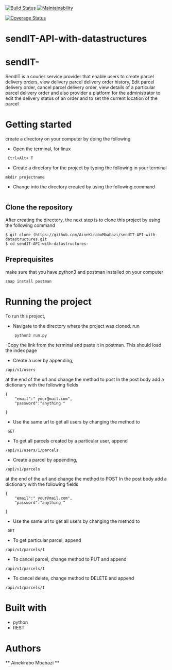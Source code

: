 [![Build Status](https://travis-ci.com/AineKiraboMbabazi/sendIT-API-with-datastructures.svg?branch=develop)](https://travis-ci.com/AineKiraboMbabazi/sendIT-API-with-datastructures)
[![Maintainability](https://api.codeclimate.com/v1/badges/2e87bcc8b79832fddceb/maintainability)](https://codeclimate.com/github/AineKiraboMbabazi/sendIT-API-with-datastructures/maintainability)

[![Coverage Status](https://coveralls.io/repos/github/AineKiraboMbabazi/sendIT-API-with-datastructures/badge.svg?branch=develop)](https://coveralls.io/github/AineKiraboMbabazi/sendIT-API-with-datastructures?branch=develop)


# sendIT-API-with-datastructures
# sendIT-
SendIT is a courier service provider that enable users to create parcel delivery orders, view delivery parcel delivery order history, Edit parcel delivery order, cancel parcel delivery order, view details of a particular parcel delivery order and also provider a platform for the administrator to edit the delivery status of an order and to set the current location of the parcel

# Getting started #
create a directory on your computer by doing the following 
- Open the terminal, for linux
```
 Ctrl+Alt+ T
 ```
 - Create a directory for the project by typing the following in your terminal
 ```
 mkdir projectname
 ```
 - Change into the directory created by using the following command
 ```cd projectname
 ```
## Clone the repository
After creating the directory, the next step is to clone this project by using the following command
```
$ git clone (https://github.com/AineKiraboMbabazi/sendIT-API-with-datastructures.git
$ cd sendIT-API-with-datastructures-
```

## Preprequisites ##
make sure that you have python3 and postman installed on your computer
```
snap install postman
```

# Running the project #
To run this project, 
- Navigate to the directory where the project was cloned.
run 
```
    python3 run.py
```
-Copy the link from the terminal and paste it in postman. This should load the index page
- Create a user by appending, 

```
/api/v1/users
```
at the end of the url and change the method to post
In the post body add a dictionary with the following fields
```
{
	"email":" your@mail.com",
	"password":"anything "
	
}
```
- Use the same url to get all users by changing the method to
```
 GET
```
- To get all parcels created by a particular user, append
```
/api/v1/users/1/parcels
```
- Create a parcel by appending, 

```
/api/v1/parcels
```
at the end of the url and change the method to POST
In the post body add a dictionary with the following fields
```
{
	"email":" your@mail.com",
	"password":"anything "
	
}
```
- Use the same url to get all users by changing the method to
```
 GET
```
- To get particular parcel, append
```
/api/v1/parcels/1
```
- To cancel parcel,  change method to PUT and append
```
/api/v1/parcels/1
```
- To cancel delete,  change method to DELETE and append
```
/api/v1/parcels/1
```
# Built with #
* python
* REST

# Authors #
** Ainekirabo Mbabazi **


